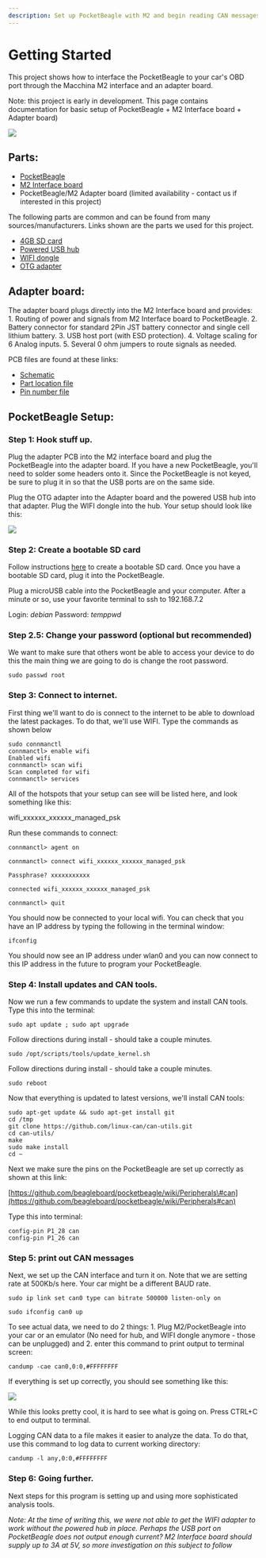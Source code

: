 ```yaml
---
description: Set up PocketBeagle with M2 and begin reading CAN messages
---
```


# Getting Started

This project shows how to interface the PocketBeagle to your car's OBD port through the Macchina M2 interface and an adapter board.

Note: this project is early in development. This page contains documentation for basic setup of PocketBeagle + M2 Interface board + Adapter board\)

![](../.gitbook/assets/img_6524_docs.png)

## Parts:

* [PocketBeagle](https://beagleboard.org/pocket)
* [M2 Interface board](https://www.macchina.cc/content/interface-board-utd)
* PocketBeagle/M2 Adapter board \(limited availability - contact us if interested in this project\)

The following parts are common and can be found from many sources/manufacturers. Links shown are the parts we used for this project.

* [4GB SD card](https://www.amazon.com/dp/B001FXZTIY/ref=psdc_3015433011_t4_B00MHZ6UDC)
* [Powered USB hub](https://www.amazon.com/gp/product/B00DQFGH80/ref=oh_aui_detailpage_o00_s00?ie=UTF8&psc=1)
* [WIFI dongle](https://www.amazon.com/Edimax-EW-7811Un-150Mbps-Raspberry-Supports/dp/B003MTTJOY/ref=sr_1_1?ie=UTF8&qid=1513258750&sr=8-1&keywords=Edimax+Network+EW-7811UN)
* [OTG adapter](https://www.amazon.com/UGREEN-Adapter-Samsung-Controller-Smartphone/dp/B00LN3LQKQ/ref=sr_1_5?s=electronics&ie=UTF8&qid=1513361808&sr=1-5&keywords=usb+otg+adapter)

## Adapter board:

The adapter board plugs directly into the M2 Interface board and provides: 1. Routing of power and signals from M2 Interface board to PocketBeagle. 2. Battery connector for standard 2Pin JST battery connector and single cell lithium battery. 3. USB host port \(with ESD protection\). 4. Voltage scaling for 6 Analog inputs. 5. Several 0 ohm jumpers to route signals as needed.

PCB files are found at these links:

* [Schematic](https://github.com/macchina/pocketbeagle-adapter-hardware/blob/master/SCH-01010%20R0%20SCHEM_RELEASE.PDF)
* [Part location file](https://github.com/macchina/pocketbeagle-adapter-hardware/blob/master/PCB-01010%20R0%20STUFFCHARTS.PDF)
* [Pin number file](https://github.com/macchina/pocketbeagle-adapter-hardware/blob/master/PCB-01010%20R0%20PIN%20NUMBER%20CHART.PDF)

## PocketBeagle Setup:

### Step 1: Hook stuff up.

Plug the adapter PCB into the M2 interface board and plug the PocketBeagle into the adapter board. If you have a new PocketBeagle, you'll need to solder some headers onto it. Since the PocketBeagle is not keyed, be sure to plug it in so that the USB ports are on the same side.

Plug the OTG adapter into the Adapter board and the powered USB hub into that adapter. Plug the WIFI dongle into the hub. Your setup should look like this:

![](../.gitbook/assets/20171215_130917.jpg)

### Step 2: Create a bootable SD card

Follow instructions [here](https://beagleboard.org/getting-started) to create a bootable SD card. Once you have a bootable SD card, plug it into the PocketBeagle.

Plug a microUSB cable into the PocketBeagle and your computer. After a minute or so, use your favorite terminal to ssh to 192.168.7.2

Login: _debian_ Password: _temppwd_

### Step 2.5: Change your password \(optional but recommended\)

We want to make sure that others wont be able to access your device to do this the main thing we are going to do is change the root password.

```text
sudo passwd root
```

### Step 3: Connect to internet.

First thing we'll want to do is connect to the internet to be able to download the latest packages. To do that, we'll use WIFI. Type the commands as shown below

```text
sudo connmanctl
connmanctl> enable wifi
Enabled wifi
connmanctl> scan wifi
Scan completed for wifi
connmanctl> services
```

All of the hotspots that your setup can see will be listed here, and look something like this:

wifi\_xxxxxx\_xxxxxx\_managed\_psk

Run these commands to connect:

```text
connmanctl> agent on

connmanctl> connect wifi_xxxxxx_xxxxxx_managed_psk

Passphrase? xxxxxxxxxxx

connected wifi_xxxxxx_xxxxxx_managed_psk

connmanctl> quit
```

You should now be connected to your local wifi. You can check that you have an IP address by typing the following in the terminal window:

```text
ifconfig
```

You should now see an IP address under wlan0 and you can now connect to this IP address in the future to program your PocketBeagle.

### Step 4: Install updates and CAN tools.

Now we run a few commands to update the system and install CAN tools. Type this into the terminal:

```text
sudo apt update ; sudo apt upgrade
```

Follow directions during install - should take a couple minutes.

```text
sudo /opt/scripts/tools/update_kernel.sh
```

Follow directions during install - should take a couple minutes.

```text
sudo reboot
```

Now that everything is updated to latest versions, we'll install CAN tools:

```text
sudo apt-get update && sudo apt-get install git
cd /tmp
git clone https://github.com/linux-can/can-utils.git
cd can-utils/
make
sudo make install
cd ~
```

Next we make sure the pins on the PocketBeagle are set up correctly as shown at this link:

[https://github.com/beagleboard/pocketbeagle/wiki/Peripherals\#can](https://github.com/beagleboard/pocketbeagle/wiki/Peripherals#can)

Type this into terminal:

```text
config-pin P1_28 can
config-pin P1_26 can
```

### Step 5: print out CAN messages

Next, we set up the CAN interface and turn it on. Note that we are setting rate at 500Kb/s here. Your car might be a different BAUD rate.

```text
sudo ip link set can0 type can bitrate 500000 listen-only on

sudo ifconfig can0 up
```

To see actual data, we need to do 2 things: 1. Plug M2/PocketBeagle into your car or an emulator \(No need for hub, and WIFI dongle anymore - those can be unplugged\) and 2. enter this command to print output to terminal screen:

```text
candump -cae can0,0:0,#FFFFFFFF
```

If everything is set up correctly, you should see something like this:

![](../.gitbook/assets/pb_can_dump.png)

While this looks pretty cool, it is hard to see what is going on. Press CTRL+C to end output to terminal.

Logging CAN data to a file makes it easier to analyze the data. To do that, use this command to log data to current working directory:

```text
candump -l any,0:0,#FFFFFFFF
```

### Step 6: Going further.

Next steps for this program is setting up and using more sophisticated analysis tools.

_Note: At the time of writing this, we were not able to get the WIFI adapter to work without the powered hub in place. Perhaps the USB port on PocketBeagle does not output enough current? M2 Interface board should supply up to 3A at 5V, so more investigation on this subject to follow_


